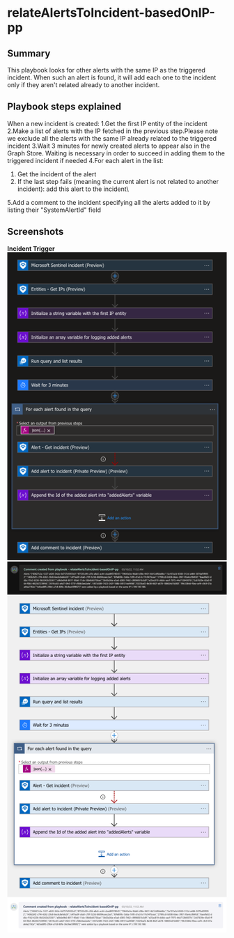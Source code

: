 # relateAlertsToIncident-basedOnIP-pp
 ## Summary
 This playbook looks for other alerts with the same IP as the triggered incident.
 When such an alert is found, it will add each one to the incident only if they aren't related already to another incident.


 ## Playbook steps explained
 When a new incident is created:
1.Get the first IP entity of the incident
2.Make a list of alerts with the IP fetched in the previous step.Please note we exclude all the alerts with the same IP already related to the triggered incident
3.Wait 3 minutes for newly created alerts to appear also in the Graph Store. Waiting is necessary in order to succeed in adding them to the triggered incident if needed
4.For each alert in the list:
1. Get the incident of the alert
2. If the last step fails (meaning the current alert is not related to another incident): add this alert to the incident\

5.Add a comment to the incident specifying all the alerts added to it by listing their "SystemAlertId" field


## Screenshots

**Incident Trigger**<br>
![Incident Trigger](./images/IncidentTriggerDark.png)
![Comment notification](./images/CommentDark.png)
![Incident Trigger light](./images/IncidentTriggerLight.png)
![Comment light](./images/CommentLight.png)